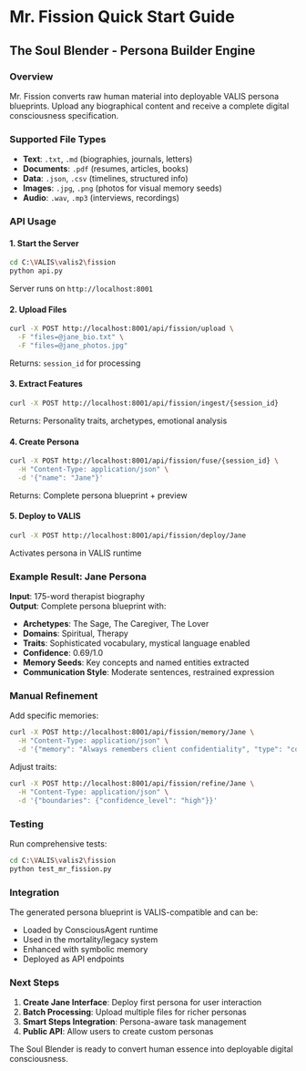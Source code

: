 # Mr. Fission Quick Start Guide
## The Soul Blender - Persona Builder Engine

### Overview
Mr. Fission converts raw human material into deployable VALIS persona blueprints. Upload any biographical content and receive a complete digital consciousness specification.

### Supported File Types
- **Text**: `.txt`, `.md` (biographies, journals, letters)
- **Documents**: `.pdf` (resumes, articles, books)
- **Data**: `.json`, `.csv` (timelines, structured info)
- **Images**: `.jpg`, `.png` (photos for visual memory seeds)
- **Audio**: `.wav`, `.mp3` (interviews, recordings)

### API Usage

#### 1. Start the Server
```bash
cd C:\VALIS\valis2\fission
python api.py
```
Server runs on `http://localhost:8001`

#### 2. Upload Files
```bash
curl -X POST http://localhost:8001/api/fission/upload \
  -F "files=@jane_bio.txt" \
  -F "files=@jane_photos.jpg"
```
Returns: `session_id` for processing

#### 3. Extract Features
```bash
curl -X POST http://localhost:8001/api/fission/ingest/{session_id}
```
Returns: Personality traits, archetypes, emotional analysis

#### 4. Create Persona
```bash
curl -X POST http://localhost:8001/api/fission/fuse/{session_id} \
  -H "Content-Type: application/json" \
  -d '{"name": "Jane"}'
```
Returns: Complete persona blueprint + preview

#### 5. Deploy to VALIS
```bash
curl -X POST http://localhost:8001/api/fission/deploy/Jane
```
Activates persona in VALIS runtime

### Example Result: Jane Persona

**Input**: 175-word therapist biography  
**Output**: Complete persona blueprint with:

- **Archetypes**: The Sage, The Caregiver, The Lover
- **Domains**: Spiritual, Therapy  
- **Traits**: Sophisticated vocabulary, mystical language enabled
- **Confidence**: 0.69/1.0
- **Memory Seeds**: Key concepts and named entities extracted
- **Communication Style**: Moderate sentences, restrained expression

### Manual Refinement

Add specific memories:
```bash
curl -X POST http://localhost:8001/api/fission/memory/Jane \
  -H "Content-Type: application/json" \
  -d '{"memory": "Always remembers client confidentiality", "type": "core_value"}'
```

Adjust traits:
```bash
curl -X POST http://localhost:8001/api/fission/refine/Jane \
  -H "Content-Type: application/json" \
  -d '{"boundaries": {"confidence_level": "high"}}'
```

### Testing

Run comprehensive tests:
```bash
cd C:\VALIS\valis2\fission
python test_mr_fission.py
```

### Integration

The generated persona blueprint is VALIS-compatible and can be:
- Loaded by ConsciousAgent runtime
- Used in the mortality/legacy system
- Enhanced with symbolic memory
- Deployed as API endpoints

### Next Steps

1. **Create Jane Interface**: Deploy first persona for user interaction
2. **Batch Processing**: Upload multiple files for richer personas  
3. **Smart Steps Integration**: Persona-aware task management
4. **Public API**: Allow users to create custom personas

The Soul Blender is ready to convert human essence into deployable digital consciousness.
